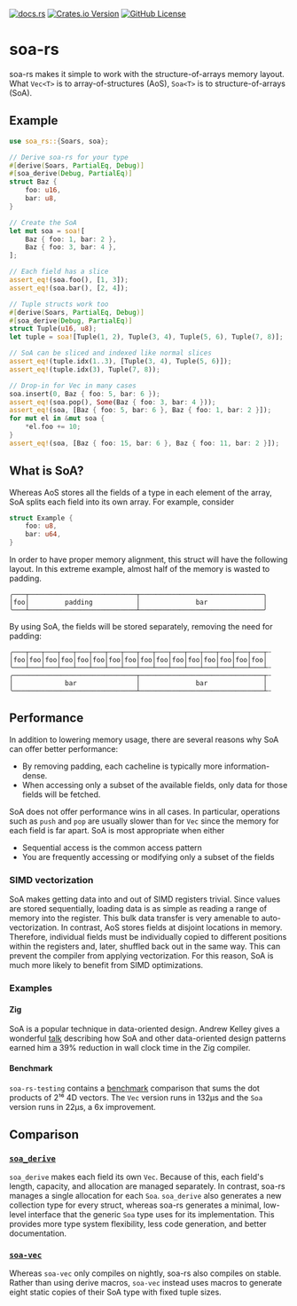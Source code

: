 [![docs.rs](https://img.shields.io/docsrs/soa-rs?link=https%3A%2F%2Fdocs.rs%2Fsoa-rs%2Flatest%2Fsoa-rs%2F)](https://docs.rs/soa-rs/latest/soa-rs/)
[![Crates.io Version](https://img.shields.io/crates/v/soa-rs?link=https%3A%2F%2Fcrates.io%2Fcrates%2Fsoa-rs)](https://crates.io/crates/soa-rs)
[![GitHub License](https://img.shields.io/github/license/tim-harding/soa-rs?link=https%3A%2F%2Fgithub.com%2Ftim-harding%2Fsoa-rs%2Fblob%2Fmain%2FLICENSE)](https://choosealicense.com/licenses/mit/)

# soa-rs

soa-rs makes it simple to work with the structure-of-arrays memory layout. What
`Vec<T>` is to array-of-structures (AoS), `Soa<T>` is to structure-of-arrays
(SoA).

## Example

```rust
use soa_rs::{Soars, soa};

// Derive soa-rs for your type
#[derive(Soars, PartialEq, Debug)]
#[soa_derive(Debug, PartialEq)]
struct Baz {
    foo: u16,
    bar: u8,
}

// Create the SoA
let mut soa = soa![
    Baz { foo: 1, bar: 2 }, 
    Baz { foo: 3, bar: 4 },
];

// Each field has a slice
assert_eq!(soa.foo(), [1, 3]);
assert_eq!(soa.bar(), [2, 4]);

// Tuple structs work too
#[derive(Soars, PartialEq, Debug)]
#[soa_derive(Debug, PartialEq)]
struct Tuple(u16, u8);
let tuple = soa![Tuple(1, 2), Tuple(3, 4), Tuple(5, 6), Tuple(7, 8)];

// SoA can be sliced and indexed like normal slices
assert_eq!(tuple.idx(1..3), [Tuple(3, 4), Tuple(5, 6)]);
assert_eq!(tuple.idx(3), Tuple(7, 8));

// Drop-in for Vec in many cases
soa.insert(0, Baz { foo: 5, bar: 6 });
assert_eq!(soa.pop(), Some(Baz { foo: 3, bar: 4 }));
assert_eq!(soa, [Baz { foo: 5, bar: 6 }, Baz { foo: 1, bar: 2 }]);
for mut el in &mut soa {
    *el.foo += 10;
}
assert_eq!(soa, [Baz { foo: 15, bar: 6 }, Baz { foo: 11, bar: 2 }]);
```

## What is SoA?

Whereas AoS stores all the fields of a type in each element of the array,
SoA splits each field into its own array. For example, consider 

```rust
struct Example {
    foo: u8,
    bar: u64,
}
```

In order to have proper memory alignment, this struct will have the following
layout. In this extreme example, almost half of the memory is wasted to padding.

```text
╭───┬───────────────────────────┬───────────────────────────────╮
│foo│         padding           │              bar              │
╰───┴───────────────────────────┴───────────────────────────────╯
```

By using SoA, the fields will be stored separately, removing the need for
padding:

```text
╭───┬───┬───┬───┬───┬───┬───┬───┬───┬───┬───┬───┬───┬───┬───┬───┬┄
│foo│foo│foo│foo│foo│foo│foo│foo│foo│foo│foo│foo│foo│foo│foo│foo│
╰───┴───┴───┴───┴───┴───┴───┴───┴───┴───┴───┴───┴───┴───┴───┴───┴┄
╭───────────────────────────────┬───────────────────────────────┬┄
│             bar               │              bar              │
╰───────────────────────────────┴───────────────────────────────┴┄
```

## Performance

In addition to lowering memory usage, there are several reasons why SoA can
offer better performance:

- By removing padding, each cacheline is typically more information-dense.
- When accessing only a subset of the available fields, only data for those
fields will be fetched. 

SoA does not offer performance wins in all cases. In particular, operations such
as `push` and `pop` are usually slower than for `Vec` since the memory for each
field is far apart. SoA is most appropriate when either

- Sequential access is the common access pattern
- You are frequently accessing or modifying only a subset of the fields

### SIMD vectorization

SoA makes getting data into and out of SIMD registers trivial. Since values are
stored sequentially, loading data is as simple as reading a range of memory into
the register. This bulk data transfer is very amenable to auto-vectorization. In
contrast, AoS stores fields at disjoint locations in memory. Therefore,
individual fields must be individually copied to different positions within the
registers and, later, shuffled back out in the same way. This can prevent the
compiler from applying vectorization. For this reason, SoA is much more likely
to benefit from SIMD optimizations. 

### Examples

#### Zig

SoA is a popular technique in data-oriented design. Andrew Kelley gives a
wonderful [talk](https://vimeo.com/649009599) describing how SoA and other
data-oriented design patterns earned him a 39% reduction in wall clock time
in the Zig compiler.

#### Benchmark

`soa-rs-testing` contains a
[benchmark](https://github.com/tim-harding/soa-rs/blob/92c12415d1fb8b9f2a015b35ff02a23b0e3aaa96/soa-rs-testing/benches/benchmark.rs#L82-L88)
comparison that sums the dot products of 2¹⁶ 4D vectors. The `Vec` version runs
in 132µs and the `Soa` version runs in 22µs, a 6x improvement. 

## Comparison

### [`soa_derive`](https://docs.rs/soa_derive/latest/soa_derive/)

`soa_derive` makes each field its own `Vec`. Because of this, each field's
length, capacity, and allocation are managed separately. In contrast, soa-rs
manages a single allocation for each `Soa`. `soa_derive` also generates a new
collection type for every struct, whereas soa-rs generates a minimal, low-level
interface that the generic `Soa` type uses for its implementation. This provides
more type system flexibility, less code generation, and better documentation.

### [`soa-vec`](https://docs.rs/soa-vec/latest/soa_vec/)

Whereas `soa-vec` only compiles on nightly, soa-rs also compiles on stable.
Rather than using derive macros, `soa-vec` instead uses macros to generate
eight static copies of their SoA type with fixed tuple sizes.
